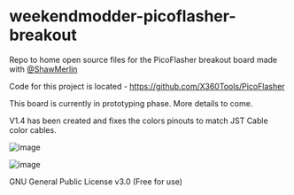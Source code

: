 # weekendmodder-picoflasher-breakout
Repo to home open source files for the PicoFlasher breakout board made with  [@ShawMerlin](https://github.com/ShawMerlin?tab=repositories)

Code for this project is located - https://github.com/X360Tools/PicoFlasher

This board is currently in prototyping phase.  More details to come.

V1.4 has been created and fixes the colors pinouts to match JST Cable color cables.

![image](https://user-images.githubusercontent.com/70423454/163696133-fac05c55-593a-4d55-b5c0-1c5462138c76.png)

![image](https://user-images.githubusercontent.com/70423454/163696140-c9c5d3e8-b046-4f78-a239-a05b52f6234d.png)


GNU General Public License v3.0  (Free for use)
